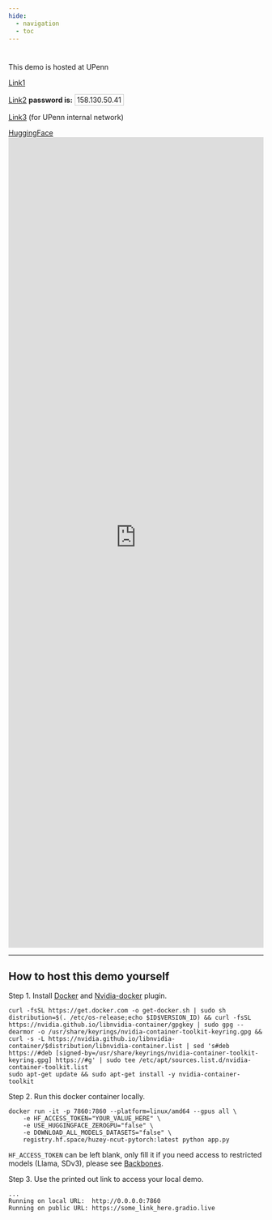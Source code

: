 ```yaml
---
hide:
  - navigation
  - toc
---
```


#

<style>
	.copy-code {
		display: inline-block;
		white-space: nowrap;
		border: 1px solid #ccc;
		padding: 2px 4px;
		cursor: pointer;
		user-select: none;
		position: relative;
	}
	.tooltip {
		position: absolute;
		bottom: 100%;
		left: 50%;
		transform: translateX(-50%);
		padding: 5px;
		border-radius: 4px;
		white-space: nowrap;
		opacity: 0;
		transition: opacity 0.3s;
		pointer-events: none;
		z-index: 1000;
	}
	.tooltip.show {
		opacity: 1;
	}
</style>

This demo is hosted at UPenn 

<a href="https://fun-quetzal-whole.ngrok-free.app/" target="_blank" >Link1</a> 

<a href="https://click-on-the-smile-on-about-page-to-unlock-secret.loca.lt/" target="_blank" >Link2</a> **password is:** 
<span class="copy-code" onclick="copyToClipboard('158.130.50.41')">
	158.130.50.41
	<span class="tooltip" id="tooltip">Copied!</span>
</span>

<a href="http://158.130.50.41:7860/" target="_blank" >Link3</a> (for UPenn internal network)

<a href="https://huggingface.co/spaces/huzey/ncut-pytorch" target="_blank">
HuggingFace
</a>

<script>
	function copyToClipboard(text) {
		navigator.clipboard.writeText(text).then(() => {
			const tooltip = document.getElementById('tooltip');
			tooltip.classList.add('show');
			
			setTimeout(() => {
				tooltip.classList.remove('show');
			}, 2000); // Message will be visible for 2 seconds
		}).catch(err => {
			console.error('Failed to copy passcode:', err);
		});
	}
</script>


<iframe
	src="https://fun-quetzal-whole.ngrok-free.app/"
	frameborder="0"
	width="100%"
	height="1600"
></iframe>


<!-- <a href="https://huggingface.co/spaces/huzey/ncut-pytorch" target="_blank" style="width: 30%; text-align: center; background-color: #FF5733; color: white; padding: 10px 20px; text-decoration: none; border-radius: 5px;">
🤗 HuggingFace Demo
</a> -->


---

## How to host this demo yourself

Step 1. Install [Docker](https://www.docker.com/) and [Nvidia-docker](https://docs.nvidia.com/datacenter/cloud-native/container-toolkit/latest/install-guide.html) plugin.

```shell
curl -fsSL https://get.docker.com -o get-docker.sh | sudo sh
distribution=$(. /etc/os-release;echo $ID$VERSION_ID) && curl -fsSL https://nvidia.github.io/libnvidia-container/gpgkey | sudo gpg --dearmor -o /usr/share/keyrings/nvidia-container-toolkit-keyring.gpg && curl -s -L https://nvidia.github.io/libnvidia-container/$distribution/libnvidia-container.list | sed 's#deb https://#deb [signed-by=/usr/share/keyrings/nvidia-container-toolkit-keyring.gpg] https://#g' | sudo tee /etc/apt/sources.list.d/nvidia-container-toolkit.list
sudo apt-get update && sudo apt-get install -y nvidia-container-toolkit
```

Step 2. Run this docker container locally. 

```
docker run -it -p 7860:7860 --platform=linux/amd64 --gpus all \
	-e HF_ACCESS_TOKEN="YOUR_VALUE_HERE" \
	-e USE_HUGGINGFACE_ZEROGPU="false" \
	-e DOWNLOAD_ALL_MODELS_DATASETS="false" \
	registry.hf.space/huzey-ncut-pytorch:latest python app.py
```

`HF_ACCESS_TOKEN` can be left blank, only fill it if you need access to restricted models (Llama, SDv3), please see [Backbones](backbones.md).

Step 3. Use the printed out link to access your local demo.

```
...
Running on local URL:  http://0.0.0.0:7860
Running on public URL: https://some_link_here.gradio.live
```
